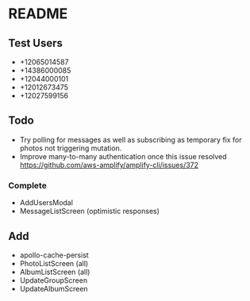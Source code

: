 # README

## Test Users

- +12065014587
- +14386000085
- +12044000101
- +12012673475
- +12027599156

## Todo

- Try polling for messages as well as subscribing as temporary fix for photos not triggering mutation.
- Improve many-to-many authentication once this issue resolved https://github.com/aws-amplify/amplify-cli/issues/372

### Complete

- AddUsersModal
- MessageListScreen (optimistic responses)

## Add

- apollo-cache-persist
- PhotoListScreen (all)
- AlbumListScreen (all)
- UpdateGroupScreen
- UpdateAlbumScreen
